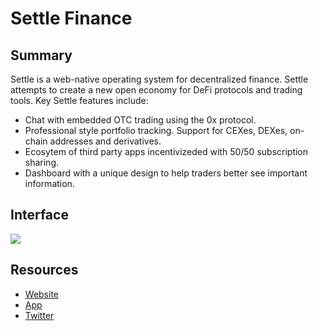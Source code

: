 # Settle Finance

## Summary

Settle is a web-native operating system for decentralized finance. Settle attempts to create a new open economy for DeFi protocols and trading tools. Key Settle features include:

* Chat with embedded OTC trading using the 0x protocol.
* Professional style portfolio tracking. Support for CEXes, DEXes, on-chain addresses and derivatives.
* Ecosytem of third party apps incentivizeded with 50/50 subscription sharing.
* Dashboard with a unique design to help traders better see important information.

## Interface

![](https://github.com/ethhub-io/ethhub/tree/72fd31f25d51bffdfad9d7b7bca1999f602894e0/built-on-ethereum/.gitbook/assets/Settle-Interface.png)

## Resources

* [Website](https://settle.finance)  
* [App](https://settle.finance/os)  
* [Twitter](https://twitter.com/settlefinance)
